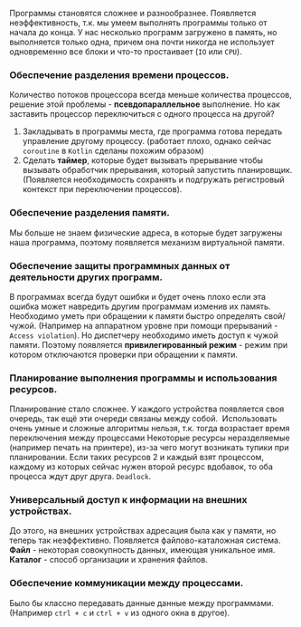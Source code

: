 Программы становятся сложнее и разнообразнее. Появляется неэффективность, т.к. мы умеем выполнять программы только от начала до конца. У нас несколько программ загружено в память, но выполняется только одна, причем она почти никогда не использует одновременно все блоки и что-то простаивает (`IO` или `CPU`). 
### Обеспечение разделения времени процессов.
Количество потоков процессора всегда меньше количества процессов, решение этой проблемы - **псевдопараллельное** выполнение. Но как заставить процессор переключиться с одного процесса на другой?
1. Закладывать в программы места, где программа готова передать управление другому процессу. (работает плохо, однако сейчас `coroutine` в `Kotlin` сделаны похожим образом)
2. Сделать **таймер**, которые будет вызывать прерывание чтобы вызывать обработчик прерывания, который запустить планировщик. (Появляется необходимость сохранять и подгружать регистровый контекст при переключении процессов).
### Обеспечение разделения памяти.
Мы больше не знаем физические адреса, в которые будет загружены наша программа, поэтому появляется механизм виртуальной памяти.
### Обеспечение защиты программных данных от деятельности других программ.
В программах всегда будут ошибки и будет очень плохо если эта ошибка может навредить другим программам изменив их память. 
Необходимо уметь при обращении к памяти быстро определять свой/чужой. (Например на аппаратном уровне при помощи прерываний - `Access violation`). Но диспетчеру необходимо иметь доступ к чужой памяти. Поэтому появляется **привилегированный режим** - режим при котором отключаются проверки при обращении к памяти.
### Планирование выполнения программы и использования ресурсов.
Планирование стало сложнее. У каждого устройства появляется своя очередь, так ещё эти очереди связаны между собой. 
Использовать очень умные и сложные алгоритмы нельзя, т.к. тогда возрастает время переключения между процессами
Некоторые ресурсы неразделяемые (например печать на принтере), из-за чего могут возникать тупики при планировании. Если таких ресурсов 2 и каждый взят процессом, каждому из которых сейчас нужен второй ресурс вдобавок, то оба процесса ждут друг друга. `Deadlock`.
### Универсальный доступ к информации на внешних устройствах.
До этого, на внешних устройствах адресация была как у памяти, но теперь так неэффективно. Появляется файлово-каталожная система. 
**Файл** - некоторая совокупность данных, имеющая уникальное имя. **Каталог** - способ организации и хранения файлов.
### Обеспечение коммуникации между процессами.
Было бы классно передавать данные данные между программами. (Например `ctrl + c` и `ctrl + v` из одного окна в другое).
